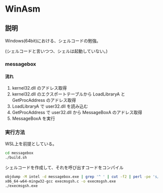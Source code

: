 # WinAsm

## 説明

Windows(64bit)における、シェルコードの勉強。

(シェルコードと言いつつ、シェルは起動していない。)

### messagebox

#### 流れ

1. kernel32.dll のアドレス取得
2. kernel32.dll のエクスポートテーブルから LoadLibraryA と GetProcAddress のアドレス取得
3. LoadLibraryA で user32.dll を読み込む
4. GetProcAddress で user32.dll から MessageBoxA のアドレス取得
5. MessageBoxA を実行

### 実行方法

WSL上を前提としている。

```.sh
cd messagebox
./build.sh
```

シェルコードを作成して、それを呼び出すコードをコンパイル

```.sh
objdump -M intel -d messagebox.exe | grep '^ ' | cut -f2 | perl -pe 's/(\w{2})\s+/\\x\1/g'
x86_64-w64-mingw32-gcc execmsgsh.c -o execmsgsh.exe
./execmsgsh.exe
```
